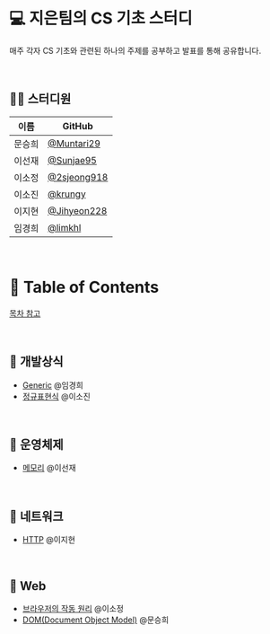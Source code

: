 # 💻 지은팀의 CS 기초 스터디

매주 각자 CS 기초와 관련된 하나의 주제를 공부하고 발표를 통해 공유합니다.

<br/>

## 👨‍💻 스터디원

| 이름   | GitHub                                         |
| ------ | ---------------------------------------------- |
| 문승희 | [@Muntari29](https://github.com/Muntari29)     |
| 이선재 | [@Sunjae95](https://github.com/Sunjae95)       |
| 이소정 | [@2sjeong918](https://github.com/2sjeong918)   |
| 이소진 | [@krungy](https://github.com/krungy)           |
| 이지현 | [@Jihyeon228](https://github.com/Jihyeon228)   |
| 임경희 | [@limkhl](https://github.com/limkhl)           |

<br/>

# 📝 Table of Contents

[목차 참고](https://github.com/gyoogle/tech-interview-for-developer/blob/master/README.md)

<br>

## 📌 개발상식

- [Generic](https://github.com/prgrms-web-devcourse/FE-August-study/blob/Week1/Jieun%5DStudy/%5B1%EA%B8%B0-B%5D%EC%9E%84%EA%B2%BD%ED%9D%AC/%5Bweek1%5D%20generic.md) @임경희
- [정규표현식](https://github.com/prgrms-web-devcourse/FE-August-study/blob/Week1/Jieun%5DStudy/%5B1기-A%5D이소진/%5Bweek1%5DRegular%20Expression.md) @이소진

<br>

## 📌 운영체제

- [메모리](https://github.com/prgrms-web-devcourse/FE-August-study/blob/Week1/Jieun%5DStudy/%5B1%EA%B8%B0-A%5D%EC%9D%B4%EC%84%A0%EC%9E%AC/%5Bweek1%5DMemory.md) @이선재

<br>

## 📌 네트워크

- [HTTP](https://github.com/prgrms-web-devcourse/FE-August-study/blob/Week1/Jieun%5DStudy/%5B1기-A%5D이지현/%5Bweek1%5DHttp.md) @이지현

<br>

## 📌 Web

- [브라우저의 작동 원리]([1기-B]이소정/study01_sojeong.md) @이소정
- [DOM(Document Object Model)](https://github.com/prgrms-web-devcourse/FE-August-study/blob/Week1/Jieun%5DStudy/%5B1%E1%84%80%E1%85%B5-A%5D%E1%84%86%E1%85%AE%E1%86%AB%E1%84%89%E1%85%B3%E1%86%BC%E1%84%92%E1%85%B4/%5Bweek1%5DDOM.md) @문승희
